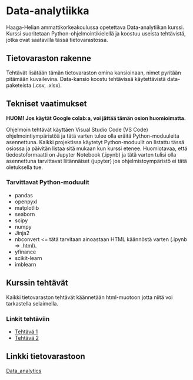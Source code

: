 # Data-analytiikka

Haaga-Helian ammattikorkeakoulussa opetettava Data-analytiikan kurssi. Kurssi suoritetaan Python-ohjelmointikielellä ja koostuu useista tehtävistä, jotka ovat saatavilla tässä tietovarastossa.

## Tietovaraston rakenne

Tehtävät lisätään tämän tietovaraston omina kansioinaan, nimet pyritään pitämään kuvailevina.
Data-kansio koostu tehtävissä käytettävistä data-paketeista (.csv, .xlsx).

## Tekniset vaatimukset

**HUOM! Jos käytät Google colab:a, voi jättää tämän osion huomioimatta.**

Ohjelmoin tehtävät käyttäen Visual Studio Code (VS Code) ohjelmointiympäristöä ja tätä varten tulee olla eräitä Python-moduuleita asennettuna.
Kaikki projektissa käytetyt Python-moduulit on listattu tässä osiossa ja päivitän listaa sitä mukaan kun kurssi etenee.
Huomiotavaa, että tiedostoformaatti on Jupyter Notebook (.ipynb) ja tätä varten tulisi olla asennettuna tarvittavat liitännäiset (jupyter) jos ohjelmistoympäristö ei tätä oletuksella tue.

### Tarvittavat Python-moduulit

- pandas
- openpyxl
- matplotlib
- seaborn
- scipy
- numpy
- Jinja2
- nbconvert <= tätä tarvitaan ainoastaan HTML käännöstä varten (.ipynb => .html).
- yfinance
- scikit-learn
- imblearn

## Kurssin tehtävät

Kaikki tietovaraston tehtävät käännetään html-muotoon jotta niitä voi tarkastella selaimella.

### Linkit tehtäviin

- [Tehtävä 1](https://tatue.github.io/Data_analytics/assignment_1/Tehtava_1_kuvaileva_%26_selittava.html)
- [Tehtävä 2](https://tatue.github.io/Data_analytics/assignment_2/Tehtava_2_aikasarjat.html)

## Linkki tietovarastoon

[Data_analytics](https://github.com/TatuE/Data_analytics)
